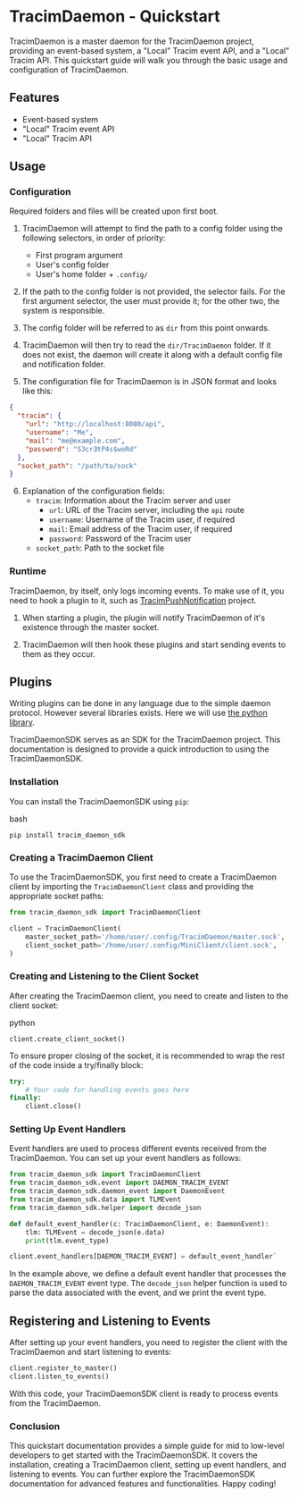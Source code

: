 
# TracimDaemon - Quickstart

TracimDaemon is a master daemon for the TracimDaemon project, providing an event-based system, a "Local" Tracim event API, and a "Local" Tracim API. This quickstart guide will walk you through the basic usage and configuration of TracimDaemon.

## Features

- Event-based system
- "Local" Tracim event API
- "Local" Tracim API

## Usage

### Configuration

Required folders and files will be created upon first boot.

1. TracimDaemon will attempt to find the path to a config folder using the following selectors, in order of priority:
   - First program argument
   - User's config folder
   - User's home folder + `.config/`

2. If the path to the config folder is not provided, the selector fails. For the first argument selector, the user must provide it; for the other two, the system is responsible.

3. The config folder will be referred to as `dir` from this point onwards.

4. TracimDaemon will then try to read the `dir/TracimDaemon` folder. If it does not exist, the daemon will create it along with a default config file and notification folder.

5. The configuration file for TracimDaemon is in JSON format and looks like this:

```json
{
  "tracim": {
    "url": "http://localhost:8080/api",
    "username": "Me",
    "mail": "me@example.com",
    "password": "S3crƎtP4s$woRd"
  },
  "socket_path": "/path/to/sock"
}
```

6. Explanation of the configuration fields:
   - `tracim`: Information about the Tracim server and user
     - `url`: URL of the Tracim server, including the `api` route
     - `username`: Username of the Tracim user, if required
     - `mail`: Email address of the Tracim user, if required
     - `password`: Password of the Tracim user
   - `socket_path`: Path to the socket file

### Runtime

TracimDaemon, by itself, only logs incoming events. To make use of it, you need to hook a plugin to it, such as [TracimPushNotification](https://github.com/Millefeuille42/TracimPushNotification) project.

1. When starting a plugin, the plugin will notify TracimDaemon of it's existence through the master socket.

2. TracimDaemon will then hook these plugins and start sending events to them as they occur.

## Plugins

Writing plugins can be done in any language due to the simple daemon protocol. However several libraries exists. Here we will use [the python library](https://github.com/Millefeuille42/TracimDaemonSDK_Python).

TracimDaemonSDK serves as an SDK for the TracimDaemon project. This documentation is designed to provide a quick introduction to using the TracimDaemonSDK.

### Installation

You can install the TracimDaemonSDK using `pip`:

bash

`pip install tracim_daemon_sdk` 

### Creating a TracimDaemon Client

To use the TracimDaemonSDK, you first need to create a TracimDaemon client by importing the `TracimDaemonClient` class and providing the appropriate socket paths:

```python
from tracim_daemon_sdk import TracimDaemonClient

client = TracimDaemonClient(
    master_socket_path='/home/user/.config/TracimDaemon/master.sock',
    client_socket_path='/home/user/.config/MiniClient/client.sock',
)
```

### Creating and Listening to the Client Socket

After creating the TracimDaemon client, you need to create and listen to the client socket:

python

`client.create_client_socket()` 

To ensure proper closing of the socket, it is recommended to wrap the rest of the code inside a try/finally block:

```python
try:
    # Your code for handling events goes here
finally:
    client.close()
```

### Setting Up Event Handlers

Event handlers are used to process different events received from the TracimDaemon. You can set up your event handlers as follows:

```python
from tracim_daemon_sdk import TracimDaemonClient
from tracim_daemon_sdk.event import DAEMON_TRACIM_EVENT
from tracim_daemon_sdk.daemon_event import DaemonEvent
from tracim_daemon_sdk.data import TLMEvent
from tracim_daemon_sdk.helper import decode_json

def default_event_handler(c: TracimDaemonClient, e: DaemonEvent):
    tlm: TLMEvent = decode_json(e.data)
    print(tlm.event_type)

client.event_handlers[DAEMON_TRACIM_EVENT] = default_event_handler` 
```

In the example above, we define a default event handler that processes the `DAEMON_TRACIM_EVENT` event type. The `decode_json` helper function is used to parse the data associated with the event, and we print the event type.

## Registering and Listening to Events

After setting up your event handlers, you need to register the client with the TracimDaemon and start listening to events:

```python
client.register_to_master()
client.listen_to_events()
``` 

With this code, your TracimDaemonSDK client is ready to process events from the TracimDaemon.

### Conclusion

This quickstart documentation provides a simple guide for mid to low-level developers to get started with the TracimDaemonSDK. It covers the installation, creating a TracimDaemon client, setting up event handlers, and listening to events. You can further explore the TracimDaemonSDK documentation for advanced features and functionalities. Happy coding!
